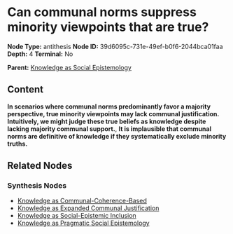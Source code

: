 # Can communal norms suppress minority viewpoints that are true?

**Node Type:** antithesis
**Node ID:** 39d6095c-731e-49ef-b0f6-2044bca01faa
**Depth:** 4
**Terminal:** No

**Parent:** [Knowledge as Social Epistemology](knowledge-as-social-epistemology-synthesis-ecb44c63-ba85-46fa-862a-a9d096388e8c.md)

## Content

**In scenarios where communal norms predominantly favor a majority perspective, true minority viewpoints may lack communal justification. Intuitively, we might judge these true beliefs as knowledge despite lacking majority communal support.**, **It is implausible that communal norms are definitive of knowledge if they systematically exclude minority truths.**

## Related Nodes

### Synthesis Nodes

- [Knowledge as Communal-Coherence-Based](knowledge-as-communal-coherence-based-synthesis-9df602f0-d304-467e-b4fe-8e30be9e7362.md)
- [Knowledge as Expanded Communal Justification](knowledge-as-expanded-communal-justification-synthesis-1f4b8b8f-580c-49a4-9e9d-ad4ac6880aa2.md)
- [Knowledge as Social-Epistemic Inclusion](knowledge-as-social-epistemic-inclusion-synthesis-42d9e61a-0778-4033-8d1d-814d9a11eb8d.md)
- [Knowledge as Pragmatic Social Epistemology](knowledge-as-pragmatic-social-epistemology-synthesis-adc74adf-8a20-4957-9f13-bf64765feb28.md)

